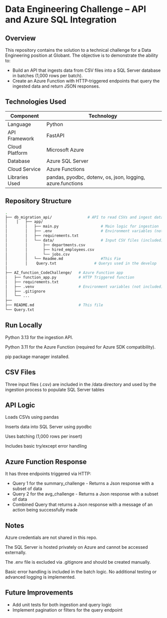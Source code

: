# Data Engineering Challenge – API and Azure SQL Integration

## Overview

This repository contains the solution to a technical challenge for a Data Engineering position at Globant. The objective is to demonstrate the ability to:

- Build an API that ingests data from CSV files into a SQL Server database in batches (1,000 rows per batch).
- Create an Azure Function with HTTP-triggered endpoints that query the ingested data and return JSON responses.

## Technologies Used

| Component         | Technology                         |
|-------------------|-------------------------------------|
| Language          | Python                              |
| API Framework     | FastAPI                             |
| Cloud Platform    | Microsoft Azure                     |
| Database          | Azure SQL Server                    |
| Cloud Service     | Azure Functions                     |
| Libraries Used    | pandas, pyodbc, dotenv, os, json, logging, azure.functions |

## Repository Structure
```bash
.
├── db_migration_api/                # API to read CSVs and ingest data
│    │   ├── app/
│        │   ├── main.py                   # Main logic for ingestion
│        │   ├── .env                      # Environment variables (not included)
│        │   ├── requirements.txt
│        │   └── data/                     # Input CSV files (included)
│        │       ├── departments.csv
│        │       ├── hired_employees.csv
│        │       └── jobs.csv
│        │   └── Readme.md                 #This Fie
│        │    Query.txt                 # Querys used in the develop
│
├── AZ_function_CodeChallenge/   # Azure Function app
│   ├── function_app.py          # HTTP Triggered function
│   ├── requirements.txt
│   ├── .venv                    # Environment variables (not included)
│   ├── .gitignore 
│   └── ...
├── 
├── README.md                    # This file
└── Query.txt
```

## Run Locally
Python 3.13 for the ingestion API.

Python 3.11 for the Azure Function (required for Azure SDK compatibility).

pip package manager installed.

## CSV Files
Three input files (.csv) are included in the /data directory and used by the ingestion process to populate SQL Server tables

## API Logic
Loads CSVs using pandas

Inserts data into SQL Server using pyodbc

Uses batching (1,000 rows per insert)

Includes basic try/except error handling

## Azure Function Response
It has three endpoints triggered via HTTP:
* Query 1 for the summary_challenge - Returns a Json response with a subset of data
* Query 2 for the avg_challenge - Returns a Json response with a subset of data
* Combined Query that returns a Json response with a message of an action being successfully made

## Notes
Azure credentials are not shared in this repo.

The SQL Server is hosted privately on Azure and cannot be accessed externally.

The .env file is excluded via .gitignore and should be created manually.

Basic error handling is included in the batch logic. No additional testing or advanced logging is implemented.


## Future Improvements
* Add unit tests for both ingestion and query logic
* Implement pagination or filters for the query endpoint